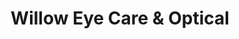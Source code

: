 ---
title: "Willow Eye Care & Optical"
url: /manchester/willow-eye-care-and-optical/
shop: optician
---